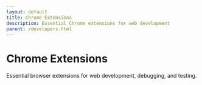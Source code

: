 ```yaml
---
layout: default
title: Chrome Extensions
description: Essential Chrome extensions for web development
parent: /developers.html
---
```


# Chrome Extensions

Essential browser extensions for web development, debugging, and testing.
